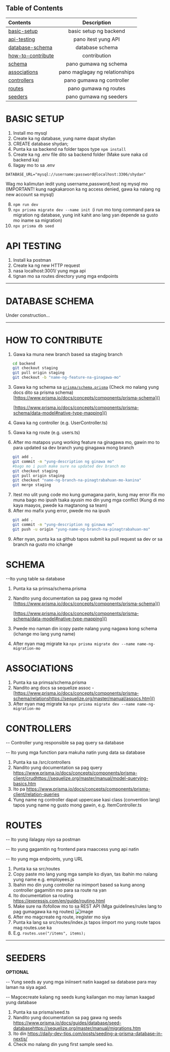 ## Table of Contents

| Contents                                |          Description           |
| :-------------------------------------- | :----------------------------: |
| [basic-setup](#basic-setup)             |     basic setup ng backend     |
| [api-testing](#api-testing)             |      pano itest yung API       |
| [database-schema](#database-schema)     |        database schema         |
| [how-to-contribute](#how-to-contribute) |          contribution          |
| [schema](#schema)                       |     pano gumawa ng schema      |
| [associations](#associations)           | pano maglagay ng relationships |
| [controllers](#controllers)             |   pano gumawa ng controller    |
| [routes](#routes)                       |     pano gumawa ng routes      |
| [seeders](#seeders)                     |     pano gumawa ng seeders     |

# BASIC SETUP

1. Install mo mysql
2. Create ka ng database, yung name dapat shydan
3. CREATE database shydan;
4. Punta ka sa backend na folder tapos type `npm install`
5. Create ka ng .env file dito sa backend folder (Make sure naka cd backend ka)
6. Ilagay mo to sa .env

```env
DATABASE_URL="mysql://username:password@localhost:3306/shydan"
```

Wag mo kalimutan iedit yung username,password,host ng mysql mo (IMPORTANT! kung nagkakaroon ka ng access denied, gawa ka nalang ng new account sa mysql)

8. `npm run dev`
9. `npx prisma migrate dev --name init `(i run mo tong command para sa migration ng database, yung init kahit ano lang yan depende sa gusto mo iname sa migration)
10. `npx prisma db seed`

# API TESTING

1. Install ka postman
2. Create ka ng new HTTP request
3. nasa localhost:3001/ yung mga api
4. tignan mo sa routes directory yung mga endpoints

---

# DATABASE SCHEMA

Under construction...

---

# HOW TO CONTRIBUTE

1. Gawa ka muna new branch based sa staging branch

```bash
   cd backend
   git checkout staging
   git pull origin staging
   git checkout -b "name-ng-feature-na-ginagawa-mo"
```

3. Gawa ka ng schema sa [`prisma/schema.prisma`](./prisma/schema.prisma) (Check mo nalang yung docs dito sa prisma schema)
   [https://www.prisma.io/docs/concepts/components/prisma-schema]()

   [https://www.prisma.io/docs/concepts/components/prisma-schema/data-model#native-type-mapping]()

4. Gawa ka ng controller (e.g. UserController.ts)
5. Gawa ka ng route (e.g. users.ts)
6. After mo matapos yung working feature na ginagawa mo, gawin mo to para updated sa dev branch yung ginagawa mong branch

```bash
   git add .
   git commit -m "yung-description ng ginawa mo"
   #bago mo i push make sure na updated dev branch mo
   git checkout staging
   git pull origin staging
   git checkout "name-ng-branch-na-pinagtrabahuan-mo-kanina"
   git merge staging
```

7. Itest mo ulit yung code mo kung gumagana parin, kung may error ifix mo muna bago mo ipush tsaka ayusin mo din yung mga conflict (Kung di mo kaya maayos, pwede ka magtanong sa team)
8. After mo mafix yung error, pwede mo na ipush

```bash
   git add .
   git commit -m "yung-description ng ginawa mo"
   git push -u origin "yung-name-ng-branch-na-pinagtrabahuan-mo"
```

9. After nyan, punta ka sa github tapos submit ka pull request sa dev or sa branch na gusto mo ichange

# SCHEMA

--Ito yung table sa database

1. Punta ka sa primsa/schema.prisma
2. Nandito yung documentation sa pag gawa ng model [https://www.prisma.io/docs/concepts/components/prisma-schema]()

   [https://www.prisma.io/docs/concepts/components/prisma-schema/data-model#native-type-mapping]()

3. Pwede mo naman din icopy paste nalang yung nagawa kong schema (ichange mo lang yung name)
4. After nyan mag migrate ka `npx prisma migrate dev --name name-ng-migration-mo`

# ASSOCIATIONS

1. Punta ka sa primsa/schema.prisma
2. Nandito ang docs sa sequelize assoc - [https://www.prisma.io/docs/concepts/components/prisma-schema/relationshttps://sequelize.org/master/manual/assocs.htm]()
3. After nyan mag migrate ka `npx prisma migrate dev --name name-ng-migration-mo`

# CONTROLLERS

-- Controller yung responsible sa pag query sa database

-- Ito yung mga function para makuha natin yung data sa database

1. Punta ka sa /src/controllers
2. Nandito yung documentation sa pag query https://www.prisma.io/docs/concepts/components/prisma-client/crudhttps://sequelize.org/master/manual/model-querying-basics.htm
3. Ito pa https://www.prisma.io/docs/concepts/components/prisma-client/relation-queries
4. Yung name ng controller dapat uppercase kasi class (convention lang) tapos yung name ng gusto mong gawin, e.g. ItemController.ts

# ROUTES

-- Ito yung ilalagay niyo sa postman

-- Ito yung gagamitin ng frontend para maaccess yung api natin

-- Ito yung mga endpoints, yung URL

1. Punta ka sa src/routes
2. Copy paste mo lang yung mga sample ko diyan, tas ibahin mo nalang yung name e.g. employees.js
3. Ibahin mo din yung controller na inimport based sa kung anong controller gagamitin mo para sa route na yan
4. Ito documentation sa routing https://expressjs.com/en/guide/routing.html
5. Make sure na ifofollow mo to sa REST API (Mga guidelines/rules lang to pag gumagawa ka ng routes) ![image](https://usercontent.one/wp/www.kennethlange.com/wp-content/uploads/2018/10/task_api.png?media=1631958963)
6. After mo magcreate ng route, iregister mo siya
7. Punta ka lang sa src/routes/index.js tapos iimport mo yung route tapos mag routes.use ka
8. E.g. `routes.use("/items", items); `

---

# SEEDERS

**OPTIONAL**

-- Yung seeds ay yung mga iniinsert natin kaagad sa database para may laman na siya agad.

-- Magcecreate kalang ng seeds kung kailangan mo may laman kaagad yung database

1. Punta ka sa prisma/seed.ts
2. Nandito yung documentation sa pag gawa ng seeds https://www.prisma.io/docs/guides/database/seed-databasehttps://sequelize.org/master/manual/migrations.htm
3. Ito din https://daily-dev-tips.com/posts/seeding-a-prisma-database-in-nextjs/
4. Check mo nalang din yung first sample seed ko.
